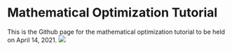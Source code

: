 # Mathematical Optimization Tutorial
This is the Github page for the mathematical optimization tutorial to be held on April 14, 2021.
![](../master/figures/Simplex_example.gif)
